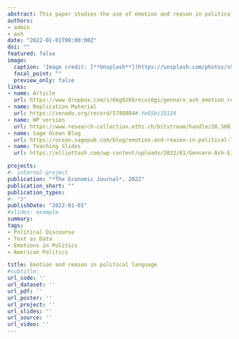 ```yaml
---
abstract: This paper studies the use of emotion and reason in political discourse. Adopting computational-linguistics techniques to construct a validated text-based scale, we measure emotionality in 6 million speeches given in U.S. Congress over the years 1858-2014. Intuitively, emotionality spikes during times of war and is highest in speeches about patriotism. In the time series, emotionality was relatively low and stable in earlier years but increased significantly starting in the late 1970s. Across Congress Members, emotionality is higher for Democrats, for women, for ethnic/religious minorities, for the opposition party, and for members with ideologically extreme roll-call voting records.
authors:
- admin
- ash
date: "2022-01-01T00:00:00Z"
doi: ""
featured: false
image:
  caption: 'Image credit: [**Unsplash**](https://unsplash.com/photos/s9CC2SKySJM)'
  focal_point: ""
  preview_only: false
links:
- name: Article
  url: https://www.dropbox.com/s/6kg8z6brocvi0gi/gennaro_ash_emotion_reason.pdf?dl=0
- name: Replication Material
  url: https://zenodo.org/record/5748084#.YeGSbi1Q124
- name: WP version
  url: https://www.research-collection.ethz.ch/bitstream/handle/20.500.11850/468192/1/CLE_WP_2021_02.pdf
- name: Sage Ocean Blog
  url: https://ocean.sagepub.com/blog/emotion-and-reason-in-political-language
- name: Teaching Slides
  url: https://elliottash.com/wp-content/uploads/2022/01/Gennaro-Ash-EJ-Slides.pdf

projects:
#- internal-project
publication: "*The Economic Journal*, 2022"
publication_short: ""
publication_types:
#- "3"
publishDate: "2022-01-01"
#slides: example
summary: 
tags: 
- Political Discourse
- Text as Data
- Emotions in Politics
- American Politics

title: Emotion and reason in political language
#subtitle: 
url_code: ''
url_dataset: ''
url_pdf: ''
url_poster: ''
url_project: ''
url_slides: ''
url_source: ''
url_video: ''
---
```


